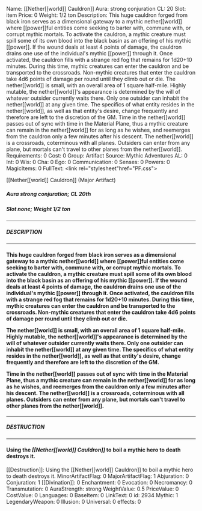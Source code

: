 Name: [[Nether[[world]] Cauldron]]
Aura: strong conjuration
CL: 20
Slot: item
Price: 0
Weight: 1/2 ton
Description: This huge cauldron forged from black iron serves as a dimensional gateway to a mythic nether[[world]] where [[power]]ful entities come seeking to barter with, commune with, or corrupt mythic mortals. To activate the cauldron, a mythic creature must spill some of its own blood into the black basin as an offering of his mythic [[power]]. If the wound deals at least 4 points of damage, the cauldron drains one use of the individual's mythic [[power]] through it. Once activated, the cauldron fills with a strange red fog that remains for 1d20+10 minutes. During this time, mythic creatures can enter the cauldron and be transported to the crossroads. Non-mythic creatures that enter the cauldron take 4d6 points of damage per round until they climb out or die. The nether[[world]] is small, with an overall area of 1 square half-mile. Highly mutable, the nether[[world]]'s appearance is determined by the will of whatever outsider currently waits there. Only one outsider can inhabit the nether[[world]] at any given time. The specifics of what entity resides in the nether[[world]], as well as that entity's desire, change frequently and therefore are left to the discretion of the GM. Time in the nether[[world]] passes out of sync with time in the Material Plane, thus a mythic creature can remain in the nether[[world]] for as long as he wishes, and reemerges from the cauldron only a few minutes after his descent. The nether[[world]] is a crossroads, coterminous with all planes. Outsiders can enter from any plane, but mortals can't travel to other planes from the nether[[world]].
Requirements: 0
Cost: 0
Group: Artifact
Source: Mythic Adventures
AL: 0
Int: 0
Wis: 0
Cha: 0
Ego: 0
Communication: 0
Senses: 0
Powers: 0
MagicItems: 0
FullText: <link rel="stylesheet"href="PF.css"><div class="heading"><p class="alignleft">[[Nether[[world]] Cauldron]] (Major Artifact)</p><div style="clear: both;"></div></div><div><h5><b>Aura </b>strong conjuration; <b>CL </b>20th</h5><h5><b>Slot </b>none; <b>Weight </b>1/2 ton</h5></div><hr/><div><h5><b>DESCRIPTION</b></h5></div><hr/><div><h4><p>This huge cauldron forged from black iron serves as a dimensional gateway to a mythic nether[[world]] where [[power]]ful entities come seeking to barter with, commune with, or corrupt mythic mortals. To activate the cauldron, a mythic creature must spill some of its own blood into the black basin as an offering of his mythic [[power]]. If the wound deals at least 4 points of damage, the cauldron drains one use of the individual's mythic [[power]] through it. Once activated, the cauldron fills with a strange red fog that remains for 1d20+10 minutes. During this time, mythic creatures can enter the cauldron and be transported to the crossroads. Non-mythic creatures that enter the cauldron take 4d6 points of damage per round until they climb out or die. </p><p>The nether[[world]] is small, with an overall area of 1 square half-mile. Highly mutable, the nether[[world]]'s appearance is determined by the will of whatever outsider currently waits there. Only one outsider can inhabit the nether[[world]] at any given time. The specifics of what entity resides in the nether[[world]], as well as that entity's desire, change frequently and therefore are left to the discretion of the GM. </p><p>Time in the nether[[world]] passes out of sync with time in the Material Plane, thus a mythic creature can remain in the nether[[world]] for as long as he wishes, and reemerges from the cauldron only a few minutes after his descent. The nether[[world]] is a crossroads, coterminous with all planes. Outsiders can enter from any plane, but mortals can't travel to other planes from the nether[[world]].</p></h4></div><hr/><div><h5><b>DESTRUCTION</b></h5></div><hr/><div><h4><p>Using the <i>[[Nether[[world]] Cauldron]]</i> to boil a mythic hero to death destroys it.</p></h4></div>
[[Destruction]]: Using the [[Nether[[world]] Cauldron]] to boil a mythic hero to death destroys it.
MinorArtifactFlag: 0
MajorArtifactFlag: 1
Abjuration: 0
Conjuration: 1
[[Divination]]: 0
Enchantment: 0
Evocation: 0
Necromancy: 0
Transmutation: 0
AuraStrength: strong
WeightValue: 0.5
PriceValue: 0
CostValue: 0
Languages: 0
BaseItem: 0
LinkText: 0
id: 2934
Mythic: 1
LegendaryWeapon: 0
Illusion: 0
Universal: 0
effects: 0
